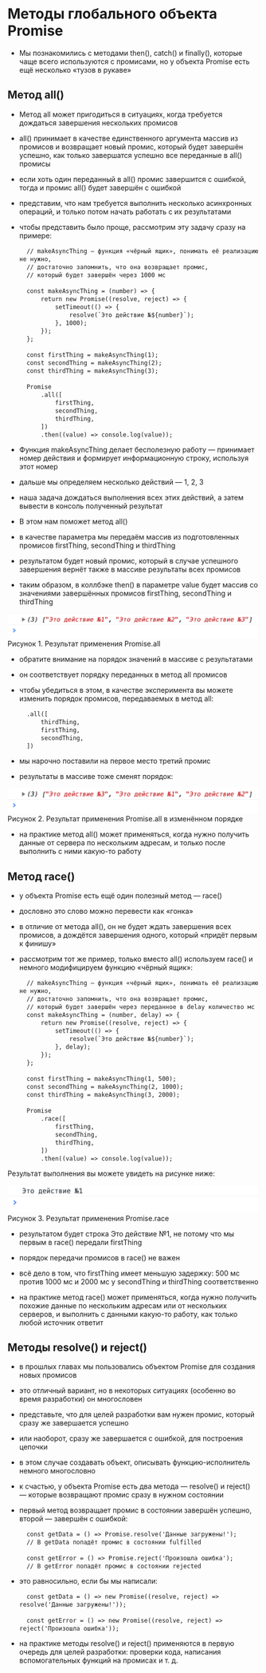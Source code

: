 # Методы глобального объекта Promise #

* Мы познакомились с методами then(), catch() и finally(), которые чаще всего используются с промисами, но у объекта Promise есть ещё несколько «тузов в рукаве»

## Метод all() ##
* Метод all может пригодиться в ситуациях, когда требуется дождаться завершения нескольких промисов
* all() принимает в качестве единственного аргумента массив из промисов и возвращает новый промис, который будет завершён успешно, как только завершатся успешно все переданные в all() промисы
* если хоть один переданный в all() промис завершится с ошибкой, тогда и промис all() будет завершён с ошибкой

* представим, что нам требуется выполнить несколько асинхронных операций, и только потом начать работать с их результатами
* чтобы представить было проще, рассмотрим эту задачу сразу на примере:

		// makeAsyncThing — функция «чёрный ящик», понимать её реализацию не нужно,
		// достаточно запомнить, что она возвращает промис,
		// который будет завершён через 1000 мс

		const makeAsyncThing = (number) => {
			return new Promise((resolve, reject) => {
				setTimeout(() => {
					resolve(`Это действие №${number}`);
				}, 1000);
			});
		};

		const firstThing = makeAsyncThing(1);
		const secondThing = makeAsyncThing(2);
		const thirdThing = makeAsyncThing(3);

		Promise
			.all([
				firstThing,
				secondThing,
				thirdThing,
			])
			.then((value) => console.log(value));
      
* Функция makeAsyncThing делает бесполезную работу — принимает номер действия и формирует информационную строку, используя этот номер
* дальше мы определяем несколько действий — 1, 2, 3
* наша задача дождаться выполнения всех этих действий, а затем вывести в консоль полученный результат

* В этом нам поможет метод all()
* в качестве параметра мы передаём массив из подготовленных промисов firstThing, secondThing и thirdThing
* результатом будет новый промис, который в случае успешного завершения вернёт также в массиве результаты всех промисов
* таким образом, в коллбэке then() в параметре value будет массив со значениями завершённых промисов firstThing, secondThing и thirdThing

![alt text](01-promise-all.png)
Рисунок 1. Результат применения Promise.all

* обратите внимание на порядок значений в массиве с результатами
* он соответствует порядку переданных в метод all промисов
* чтобы убедиться в этом, в качестве эксперимента вы можете изменить порядок промисов, передаваемых в метод all:

		.all([
			thirdThing,
			firstThing,
			secondThing,
		])
    

* мы нарочно поставили на первое место третий промис
* результаты в массиве тоже сменят порядок:

![alt text](02-promise-all-new-order.png)
Рисунок 2. Результат применения Promise.all в изменённом порядке

* на практике метод all() может применяться, когда нужно получить данные от сервера по нескольким адресам, и только после выполнить с ними какую-то работу

## Метод race() ##

* у объекта Promise есть ещё один полезный метод — race()
* дословно это слово можно перевести как «гонка»
* в отличие от метода all(), он не будет ждать завершения всех промисов, а дождётся завершения одного, который «придёт первым к финишу»

* рассмотрим тот же пример, только вместо all() используем race() и немного модифицируем функцию «чёрный ящик»:

		// makeAsyncThing — функция «чёрный ящик», понимать её реализацию не нужно,
		// достаточно запомнить, что она возвращает промис,
		// который будет завершён через переданное в delay количество мс
		const makeAsyncThing = (number, delay) => {
			return new Promise((resolve, reject) => {
				setTimeout(() => {
					resolve(`Это действие №${number}`);
				}, delay);
			});
		};

		const firstThing = makeAsyncThing(1, 500);
		const secondThing = makeAsyncThing(2, 1000);
		const thirdThing = makeAsyncThing(3, 2000);

		Promise
			.race([
				firstThing,
				secondThing,
				thirdThing,
			])
			.then((value) => console.log(value));
      
Результат выполнения вы можете увидеть на рисунке ниже:

![alt text](03-promise-race.png)
Рисунок 3. Результат применения Promise.race

* результатом будет строка Это действие №1, не потому что мы первым в race() передали firstThing
* порядок передачи промисов в race() не важен
* всё дело в том, что firstThing имеет меньшую задержку: 500 мс против 1000 мс и 2000 мс у secondThing и thirdThing соответственно

* на практике метод race() может применяться, когда нужно получить похожие данные по нескольким адресам или от нескольких серверов, и выполнить с данными какую-то работу, как только любой источник ответит

## Методы resolve() и reject() ##
* в прошлых главах мы пользовались объектом Promise для создания новых промисов
* это отличный вариант, но в некоторых ситуациях (особенно во время разработки) он многословен
* представьте, что для целей разработки вам нужен промис, который сразу же завершается успешно
* или наоборот, сразу же завершается с ошибкой, для построения цепочки
* в этом случае создавать объект, описывать функцию-исполнитель немного многословно

* к счастью, у объекта Promise есть два метода — resolve() и reject() — которые возвращают промис сразу в нужном состоянии
* первый метод возвращает промис в состоянии завершён успешно, второй — завершён с ошибкой:

		const getData = () => Promise.resolve('Данные загружены!');
		// В getData попадёт промис в состоянии fulfilled

		const getError = () => Promise.reject('Произошла ошибка');
		// В getError попадёт промис в состоянии rejected        
      
* это равносильно, если бы мы написали:

		const getData = () => new Promise((resolve, reject) => resolve('Данные загружены!'));

		const getError = () => new Promise((resolve, reject) => reject('Произошла ошибка'));        
      
* на практике методы resolve() и reject() применяются в первую очередь для целей разработки: проверки кода, написания вспомогательных функций на промисах и т. д.
